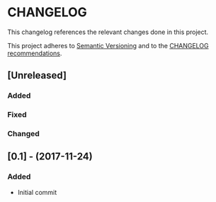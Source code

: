 CHANGELOG
=========

This changelog references the relevant changes done in this project.

This project adheres to [Semantic Versioning](http://semver.org/) 
and to the [CHANGELOG recommendations](http://keepachangelog.com/).


## [Unreleased] 

### Added

### Fixed

### Changed



## [0.1] - (2017-11-24)

### Added
- Initial commit